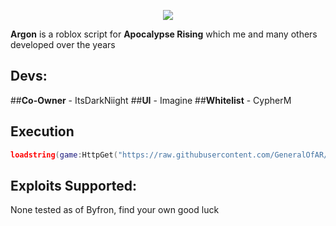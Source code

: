 <p align="center"><img src="https://i.imgur.com/nAEEyct.jpg"></p>

**Argon** is a roblox  script for **Apocalypse Rising** which me and many others developed over the years

## Devs:
##**Co-Owner** - ItsDarkNiight
##**UI** - Imagine
##**Whitelist** - CypherM


## Execution

```lua
loadstring(game:HttpGet("https://raw.githubusercontent.com/GeneralOfAR/Argon-AR/main/Main.lua"))();
```

## Exploits Supported:

None tested as of Byfron, find your own good luck
